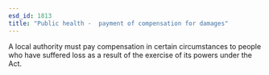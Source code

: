 ```yaml
---
esd_id: 1813
title: "Public health -  payment of compensation for damages"
---
```


A local authority must pay compensation in certain circumstances to people who have suffered loss as a result of the exercise of its powers under the Act.


